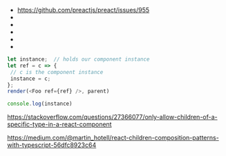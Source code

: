  - https://github.com/preactjs/preact/issues/955
 - 
 - 
 - 
 - 
 - 

 ```js
 let instance;  // holds our component instance
let ref = c => {
  // c is the component instance
  instance = c;
};
render(<Foo ref={ref} />, parent)

console.log(instance)
 ```
https://stackoverflow.com/questions/27366077/only-allow-children-of-a-specific-type-in-a-react-component

https://medium.com/@martin_hotell/react-children-composition-patterns-with-typescript-56dfc8923c64


















